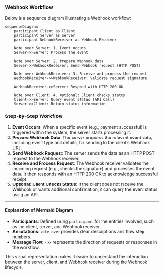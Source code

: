 ### Webhook Workflow

Below is a sequence diagram illustrating a Webhook workflow:

```mermaid
sequenceDiagram
    participant Client as Client
    participant Server as Server
    participant WebhookReceiver as Webhook Receiver

    Note over Server: 1. Event occurs
    Server->>Server: Process the event

    Note over Server: 2. Prepare Webhook data
    Server->>WebhookReceiver: Send Webhook request (HTTP POST)

    Note over WebhookReceiver: 3. Receive and process the request
    WebhookReceiver->>WebhookReceiver: Validate request signature

    WebhookReceiver->>Server: Respond with HTTP 200 OK

    Note over Client: 4. Optional: Client checks status
    Client->>Server: Query event status (API Call)
    Server->>Client: Return status information
```

### Step-by-Step Workflow

1. **Event Occurs**: When a specific event (e.g., payment successful) is triggered within the system, the server starts processing it.
2. **Prepare Webhook Data**: The server prepares the relevant event data, including event type and details, for sending to the client’s Webhook URL.
3. **Send Webhook Request**: The server sends the data as an HTTP POST request to the Webhook receiver.
4. **Receive and Process Request**: The Webhook receiver validates the incoming request (e.g., checks the signature) and processes the event data. It then responds with an HTTP 200 OK to acknowledge successful receipt.
5. **Optional: Client Checks Status**: If the client does not receive the Webhook or wants additional confirmation, it can query the event status using an API.

---

#### **Explanation of Mermaid Diagram**

- **Participants**: Defined using `participant` for the entities involved, such as the client, server, and Webhook receiver.
- **Annotations**: `Note over` provides clear descriptions and flow step numbers.
- **Message Flow**: `->>` represents the direction of requests or responses in the workflow.

This visual representation makes it easier to understand the interaction between the server, client, and Webhook receiver during the Webhook lifecycle.
